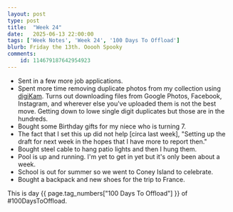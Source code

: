 ```yaml
---
layout: post
type: post
title:  "Week 24"
date:   2025-06-13 22:00:00
tags: ['Week Notes', 'Week 24', '100 Days To Offload']
blurb: Friday the 13th. Ooooh Spooky
comments:
    id: 114679187642954923
---
```


* Sent in a few more job applications.
* Spent more time removing duplicate photos from my collection using [digiKam]. Turns out downloading files from Google Photos, Facebook, Instagram, and wherever else you've uploaded them is not the best move. Getting down to lowe single digit duplicates but those are in the hundreds.
* Bought some Birthday gifts for my niece who is turning 7.
* The fact that I set this up did not help [circa last week], "Setting up the draft for next week in the hopes that I have more to report then."
* Bought steel cable to hang patio lights and then I hung them.
* Pool is up and running. I'm yet to get in yet but it's only been about a week.
* School is out for summer so we went to Coney Island to celebrate.
* Bought a backpack and new shoes for the trip to France.


This is day {{ page.tag_numbers["100 Days To Offload"] }}  of #100DaysToOffload.

[digiKam]: https://www.digikam.org/
